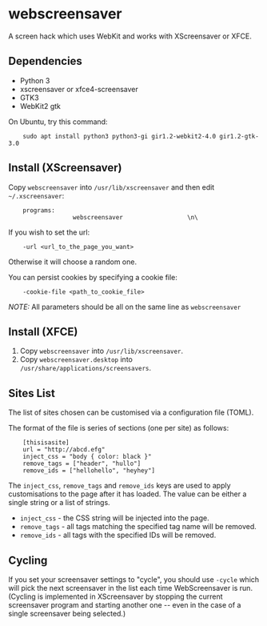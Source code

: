 webscreensaver
==============

A screen hack which uses WebKit and works with XScreensaver or XFCE.

Dependencies
------------

 * Python 3
 * xscreensaver or xfce4-screensaver
 * GTK3
 * WebKit2 gtk

On Ubuntu, try this command:

```
    sudo apt install python3 python3-gi gir1.2-webkit2-4.0 gir1.2-gtk-3.0
```

Install (XScreensaver)
----------------------

Copy `webscreensaver` into `/usr/lib/xscreensaver` and then edit `~/.xscreensaver`:

```
    programs:
                  webscreensaver                  \n\
```

If you wish to set the url:

```
    -url <url_to_the_page_you_want>
```

Otherwise it will choose a random one.

You can persist cookies by specifying a cookie file:

```
    -cookie-file <path_to_cookie_file>
```

*NOTE:* All parameters should be all on the same line as `webscreensaver`

Install (XFCE)
--------------

 1. Copy `webscreensaver` into `/usr/lib/xscreensaver`.
 2. Copy `webscreensaver.desktop` into `/usr/share/applications/screensavers`.

Sites List
----------

The list of sites chosen can be customised via a configuration file (TOML).

The format of the file is series of sections (one per site) as follows:

```
    [thisisasite]
    url = "http://abcd.efg"
    inject_css = "body { color: black }"
    remove_tags = ["header", "hullo"]
    remove_ids = ["hellohello", "heyhey"]
```

The `inject_css`, `remove_tags` and `remove_ids` keys are used to apply
customisations to the page after it has loaded. The value can be either
a single string or a list of strings.

 * `inject_css`  - the CSS string will be injected into the page.
 * `remove_tags` - all tags matching the specified tag name will be removed.
 * `remove_ids`  - all tags with the specified IDs will be removed.

Cycling
-------

If you set your screensaver settings to "cycle", you should use
`-cycle` which will pick the next screensaver in the list each time
WebScreensaver is run. (Cycling is implemented in XScreensaver by stopping
the current screensaver program and starting another one -- even in the
case of a single screensaver being selected.)
